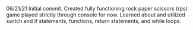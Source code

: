 06/21/21
Initial commit. Created fully functioning rock paper scissors (rps) game played strictly through console for now. Learned about and utilized switch and if statements, functions, return statements, and while loops.